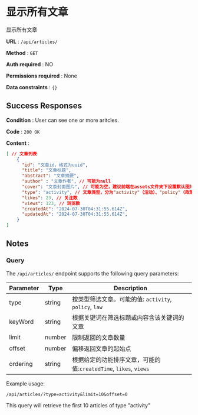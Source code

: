 # 显示所有文章

显示所有文章

**URL** : `/api/articles/`

**Method** : `GET`

**Auth required** : NO

**Permissions required** : None

**Data constraints** : `{}`

## Success Responses

**Condition** : User can see one or more aritcles.

**Code** : `200 OK`

**Content** : 

```json
[ // 文章列表
    {
      "id": "文章id，格式为uuid",
      "title": "文章标题",
      "abstract": "文章摘要",
      "author" : "文章作者", // 可能为null
      "cover": "文章封面图片", // 可能为空，建议前端在assets文件夹下设置默认图片应对null情况，图片格式
      "type": "activity", // 文章类型，分为"activity"（活动）、"policy"（政策）"law"（法律）
      "likes": 23, // 关注数
      "views": 123, // 浏览数
      "createdAt": "2024-07-30T04:31:55.614Z", 
      "updatedAt": "2024-07-30T04:31:55.614Z", 
    }
]
```

## Notes 
### Query

The `/api/articles/` endpoint supports the following query parameters:

| Parameter | Type   | Description                                      |
|-----------|--------|--------------------------------------------------|
| type      | string |按类型筛选文章。可能的值: `activity`, `policy`, `law` |
|keyWord     | string | 根据关键词在筛选标题或内容含该关键词的文章                   |
| limit     | number | 限制返回的文章数量       |
| offset    | number | 偏移返回文章的起始点 |
|ordering   | string | 根据给定的功能排序文章，可能的值:`createdTime`, `likes`, `views`

Example usage:

```
/api/articles/?type=activity&limit=10&offset=0
```

This query will retrieve the first 10 articles of type "activity" 


